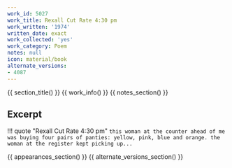 ```yaml
---
work_id: 5027
work_title: Rexall Cut Rate 4:30 pm
work_written: '1974'
written_date: exact
work_collected: 'yes'
work_category: Poem
notes: null
icon: material/book
alternate_versions:
- 4087
---
```


{{ section_title() }}
{{ work_info() }}
{{ notes_section() }}
## Excerpt
!!! quote "Rexall Cut Rate 4:30 pm"
    ```
    this woman at the counter ahead of me
    was buying four pairs of panties:
    yellow, pink, blue and orange.
    the woman at the register kept picking up...
    ```

{{ appearances_section() }}
{{ alternate_versions_section() }}